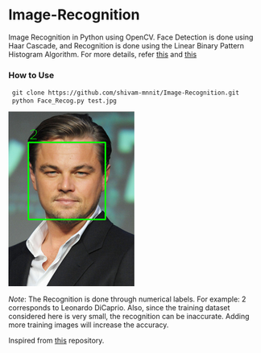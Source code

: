 # Image-Recognition
Image Recognition in Python using OpenCV. 
Face Detection is done using Haar Cascade, and Recognition is done using the Linear Binary Pattern Histogram Algorithm.
For more details, refer [this](http://docs.opencv.org/trunk/d7/d8b/tutorial_py_face_detection.html) and [this](http://docs.opencv.org/2.4/modules/contrib/doc/facerec/facerec_tutorial.html)

### How to Use

     git clone https://github.com/shivam-mnnit/Image-Recognition.git
     python Face_Recog.py test.jpg

![](/screenshot.png?raw=true)

*Note*: The Recognition is done through numerical labels. For example: 2 corresponds to Leonardo DiCaprio. 
Also, since the training dataset considered here is very small, the recognition can be inaccurate. Adding more training images will increase the accuracy.

Inspired from [this](https://github.com/JeeveshN/Face-Recog-Tool) repository.

